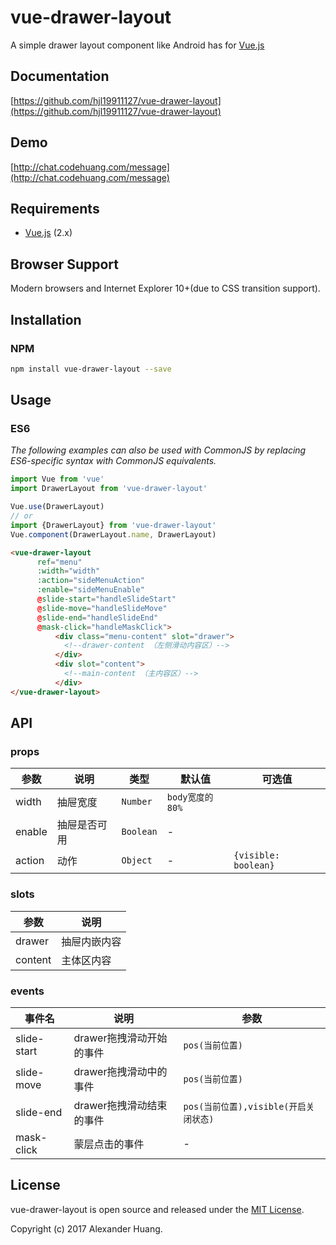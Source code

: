 # vue-drawer-layout
A simple drawer layout component like Android has for [Vue.js](http://vuejs.org)

## Documentation
[https://github.com/hjl19911127/vue-drawer-layout](https://github.com/hjl19911127/vue-drawer-layout)

## Demo
[http://chat.codehuang.com/message](http://chat.codehuang.com/message)

## Requirements
* [Vue.js](http://vuejs.org) (2.x)

## Browser Support
Modern browsers and Internet Explorer 10+(due to CSS transition support).

## Installation

### NPM

```bash
npm install vue-drawer-layout --save
```

## Usage

### ES6
*The following examples can also be used with CommonJS by replacing ES6-specific syntax with CommonJS equivalents.*

```js
import Vue from 'vue'
import DrawerLayout from 'vue-drawer-layout'

Vue.use(DrawerLayout)
// or
import {DrawerLayout} from 'vue-drawer-layout'
Vue.component(DrawerLayout.name, DrawerLayout)
```

```html
<vue-drawer-layout
      ref="menu"
      :width="width"
      :action="sideMenuAction"
      :enable="sideMenuEnable"
      @slide-start="handleSlideStart"
      @slide-move="handleSlideMove"
      @slide-end="handleSlideEnd"
      @mask-click="handleMaskClick">
          <div class="menu-content" slot="drawer">
            <!--drawer-content （左侧滑动内容区）-->
          </div>
          <div slot="content">
            <!--main-content （主内容区）-->
          </div>
</vue-drawer-layout>
```
## API

### props

| 参数 | 说明 | 类型 | 默认值 | 可选值 |
|-----------|-----------|-----------|-------------|--------------|
| width | 抽屉宽度 | `Number` | `body宽度的80%` |  |
| enable | 抽屉是否可用 | `Boolean` | - |
| action | 动作 | `Object` | - | `{visible: boolean}` |

### slots

| 参数 | 说明 | 
|-----------|-----------|
| drawer | 抽屉内嵌内容 |
| content | 主体区内容 |

### events

| 事件名 | 说明 | 参数 |
|-----------|-----------|-----------|
| slide-start | drawer拖拽滑动开始的事件 | `pos(当前位置)` |
| slide-move | drawer拖拽滑动中的事件 | `pos(当前位置)` |
| slide-end | drawer拖拽滑动结束的事件 | `pos(当前位置),visible(开启关闭状态)` |
| mask-click | 蒙层点击的事件 | - |

## License
vue-drawer-layout is open source and released under the [MIT License](LICENSE).

Copyright (c) 2017 Alexander Huang.
